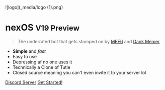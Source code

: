 ![logo](_media/logo (1).png)

# nexOS <small>V19 Preview</small>

> The underrated bot that gets stomped on by [MEE6](https://mee6.xyz) and [Dank Memer](https://dankmemer.lol)
- **Simple** and *fast*
- Easy to use
- Depressing af no one uses it
- Technically a Clone of Tutle
- Closed source meaning you can't even invite it to your server lol


[Discord Server](https://discord.gg/HcRYd8fp8W)
[Get Started!](#docsify)


